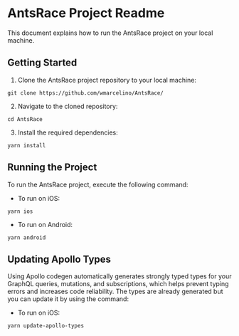 # AntsRace Project Readme

This document explains how to run the AntsRace project on your local machine. 


## Getting Started

1. Clone the AntsRace project repository to your local machine:

```console
git clone https://github.com/wmarcelino/AntsRace/
```


2. Navigate to the cloned repository:

```console
cd AntsRace
```

3. Install the required dependencies:

```console
yarn install
```


## Running the Project

To run the AntsRace project, execute the following command:

- To run on iOS:
```console
yarn ios
```


- To run on Android:
```console
yarn android
```



## Updating Apollo Types
Using Apollo codegen automatically generates strongly typed types for your GraphQL queries, mutations, and subscriptions, which helps prevent typing errors and increases code reliability. The types are already generated but you can update it by using the command:


- To run on iOS:
```console
yarn update-apollo-types
```
